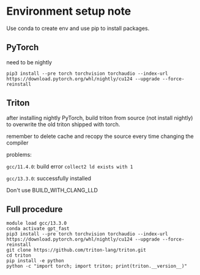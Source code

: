 # Environment setup note

Use conda to create env and use pip to install packages.

## PyTorch

need to be nightly

```
pip3 install --pre torch torchvision torchaudio --index-url https://download.pytorch.org/whl/nightly/cu124 --upgrade --force-reinstall
```

## Triton

after installing nightly PyTorch, build triton from source (not install nightly) to overwrite the old triton shipped with torch.

remember to delete cache and recopy the source every time changing the compiler

problems:

`gcc/11.4.0`: build error `collect2 ld exists with 1`

`gcc/13.3.0`: successfully installed 

Don't use BUILD_WITH_CLANG_LLD

## Full procedure

```
module load gcc/13.3.0
conda activate gpt_fast
pip3 install --pre torch torchvision torchaudio --index-url https://download.pytorch.org/whl/nightly/cu124 --upgrade --force-reinstall
git clone https://github.com/triton-lang/triton.git
cd triton
pip install -e python
python -c "import torch; import triton; print(triton.__version__)"
```